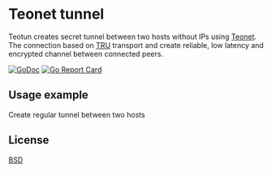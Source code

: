 # Teonet tunnel

Teotun creates secret tunnel between two hosts without IPs using [Teonet](https://github.com/teonet-go/teonet). The connection based on [TRU](https://github.com/teonet-go/tru) transport and create reliable, low latency and encrypted channel between connected peers.

<!-- TODO: Change this badges url befor make this repository public -->

[![GoDoc](https://godoc.org/github.com/teonet-go/trutun?status.svg)](https://godoc.org/github.com/teonet-go/trutun/)
[![Go Report Card](https://goreportcard.com/badge/github.com/teonet-go/trutun)](https://goreportcard.com/report/github.com/teonet-go/trutun)

## Usage example

Create regular tunnel between two hosts

## License

[BSD](LICENSE)
